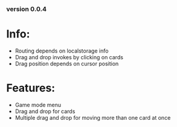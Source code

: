 ### version 0.0.4 ###

# Info:
- Routing depends on localstorage info
- Drag and drop invokes by clicking on cards
- Drag position depends on cursor position

# Features:
- Game mode menu
- Drag and drop for cards
- Multiple drag and drop for moving more than one card at once
